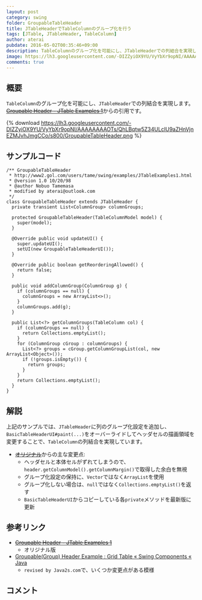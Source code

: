 ```yaml
---
layout: post
category: swing
folder: GroupableTableHeader
title: JTableHeaderでTableColumnのグループ化を行う
tags: [JTable, JTableHeader, TableColumn]
author: aterai
pubdate: 2016-05-02T00:35:46+09:00
description: TableColumnのグループ化を可能にし、JTableHeaderでの列結合を実現します。
image: https://lh3.googleusercontent.com/-DIZZyiOX9YU/VyYbXr9opNI/AAAAAAAAOTs/QhLBqtw5Z34ULclU9aZHnVjnEZMJvhJmgCCo/s800/GroupableTableHeader.png
comments: true
---
```

## 概要
`TableColumn`のグループ化を可能にし、`JTableHeader`での列結合を実現します。~~[Groupable Header - JTable Examples 1](http://www2.gol.com/users/tame/swing/examples/JTableExamples1.html)~~からの引用です。

{% download https://lh3.googleusercontent.com/-DIZZyiOX9YU/VyYbXr9opNI/AAAAAAAAOTs/QhLBqtw5Z34ULclU9aZHnVjnEZMJvhJmgCCo/s800/GroupableTableHeader.png %}

## サンプルコード
<pre class="prettyprint"><code>/** GroupableTableHeader
 * http://www2.gol.com/users/tame/swing/examples/JTableExamples1.html
 * @version 1.0 10/20/98
 * @author Nobuo Tamemasa
 * modified by aterai@outlook.com
 */
class GroupableTableHeader extends JTableHeader {
  private transient List&lt;ColumnGroup&gt; columnGroups;

  protected GroupableTableHeader(TableColumnModel model) {
    super(model);
  }

  @Override public void updateUI() {
    super.updateUI();
    setUI(new GroupableTableHeaderUI());
  }

  @Override public boolean getReorderingAllowed() {
    return false;
  }

  public void addColumnGroup(ColumnGroup g) {
    if (columnGroups == null) {
      columnGroups = new ArrayList&lt;&gt;();
    }
    columnGroups.add(g);
  }

  public List&lt;?&gt; getColumnGroups(TableColumn col) {
    if (columnGroups == null) {
      return Collections.emptyList();
    }
    for (ColumnGroup cGroup : columnGroups) {
      List&lt;?&gt; groups = cGroup.getColumnGroupList(col, new ArrayList&lt;Object&gt;());
      if (!groups.isEmpty()) {
        return groups;
      }
    }
    return Collections.emptyList();
  }
}
</code></pre>

## 解説
上記のサンプルでは、`JTableHeader`に列のグループ化設定を追加し、`BasicTableHeaderUI#paint(...)`をオーバーライドしてヘッダセルの描画領域を変更することで、`TableColumn`の列結合を実現しています。

- ~~[オリジナル](http://www2.gol.com/users/tame/swing/examples/JTableExamples1.html)~~からの主な変更点:
    - ヘッダセルと本体セルがずれてしまうので、`header.getColumnModel().getColumnMargin()`で取得した余白を無視
    - グループ化設定の保持に、`Vector`ではなく`ArrayList`を使用
    - グループ化しない場合は、`null`ではなく`Collections.emptyList()`を返す
    - `BasicTableHeaderUI`からコピーしている各`private`メソッドを最新版に更新

<!-- dummy comment line for breaking list -->

## 参考リンク
- ~~[Groupable Header - JTable Examples 1](http://www2.gol.com/users/tame/swing/examples/JTableExamples1.html)~~
    - オリジナル版
- [Groupable(Group) Header Example : Grid Table « Swing Components « Java](http://www.java2s.com/Code/Java/Swing-Components/GroupableGroupHeaderExample.htm)
    - `revised by Java2s.com`で、いくつか変更点がある模様

<!-- dummy comment line for breaking list -->

## コメント
